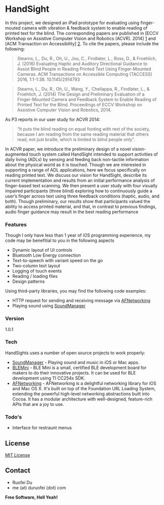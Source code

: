 # HandSight

In this project, we designed an iPad prototype for evaluating using finger-mouted camera with vibration & feedback system to enable reading of printed text for the blind. The corresponding papers are published in [ECCV Workshop on Assistive Computer Vision and Robotics (ACVR). 2014] [1] and [ACM Transaction on Accessibility] [2]. To cite the papers, please include the following:

> Stearns, L., Du, R., Oh, U., Jou, C., Findlater, L., Ross, D., & Froehlich, J. (2016) Evaluating Haptic and Auditory Directional Guidance to Assist Blind People in Reading Printed Text Using Finger-Mounted Cameras. ACM Transactions on Accessible Computing (TACCESS) 2016, 1:1-1:38. 10.1145/2914793

> Stearns, L., Du, R., Oh, U., Wang, Y., Chellappa, R., Findlater, L., & Froehlich, J. (2014) The Design and Preliminary Evaluation of a Finger-Mounted Camera and Feedback System to Enable Reading of Printed Text for the Blind. Proceedings of ECCV Workshop on Assistive Computer Vision and Robotics, 2014.

As P3 reports in our user study for ACVR 2014:

> “It puts the blind reading on equal footing with rest of the society, because I am reading from the same reading material that others read, not just braille, which is limited to blind people only”.

In ACVR paper, we introduce the preliminary design of a novel vision-augmented touch system called HandSight intended to support activities of daily living (ADLs) by sensing and feeding back non-tactile information about the physical world as it is touched. Though we are interested in supporting a range of ADL applications, here we focus specifically on reading printed text. We discuss our vision for HandSight, describe its current implementation and results from an initial performance analysis of finger-based text scanning. We then present a user study with four visually impaired participants (three blind) exploring how to continuously guide a user’s finger across text using three feedback conditions (haptic, audio, and both). Though preliminary, our results show that participants valued the ability to access printed material, and that, in contrast to previous findings, audio finger guidance may result in the best reading performance

### Features
Though I only have less than 1 year of iOS programming experience, my code may be benefitial to you in the following aspects

  - Dynamic layout of UI controls
  - Bluetooth Low Energy connection 
  - Text-to-speech with variant speed on the go
  - Two-column text layout
  - Logging of touch events
  - Reading / loading files
  - Design patterns

Using third-party libraries, you may find the following code examples:
  
  - HTTP request for sending and receiving message via [AFNetworking]
  - Playing sound using [SoundManager]

### Version
1.0.1

### Tech

HandSights uses a number of open source projects to work properly:

* [SoundManager] - Playing sound and music in iOS or Mac apps.
* [BLEMini] - BLE Mini is a small, certified BLE development board for makers to do their innovative projects. It can be used for BLE development using TI CC254x SDK.
* [AFNetworking] - AFNetworking is a delightful networking library for iOS and Mac OS X. It's built on top of the Foundation URL Loading System, extending the powerful high-level networking abstractions built into Cocoa. It has a modular architecture with well-designed, feature-rich APIs that are a joy to use.

### Todo's

 - Interface for restraunt menus

License
----

[MIT License]

Contact
----
  - Ruofei Du 
  - me (at) duruofei (dot) com

**Free Software, Hell Yeah!**


[1]:http://www.duruofei.com/Public/papers/ruofei_eccv2014.pdf
[2]:https://www.cs.umd.edu/~jonf/publications/Stearns_EvaluatingHapticAndAuditoryDirectionalGuidanceToAssistBlindPeopleInReadingPrintedTextUsingFingerMountedCameras_ACMTACCESS2016.pdf
[BLEMini]:https://github.com/RedBearLab/BLEMini
[SoundManager]:https://github.com/nicklockwood/SoundManager
[MIT License]:http://en.wikipedia.org/wiki/MIT_License
[AFNetworking]:https://github.com/AFNetworking/AFNetworking
